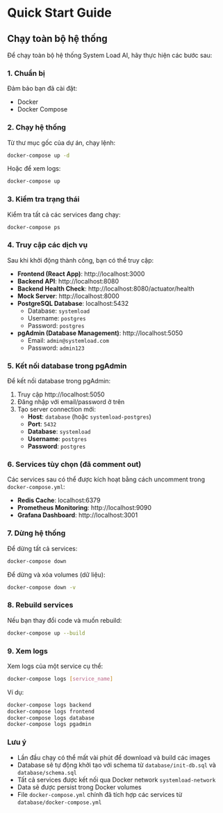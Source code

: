 # Quick Start Guide

## Chạy toàn bộ hệ thống

Để chạy toàn bộ hệ thống System Load AI, hãy thực hiện các bước sau:

### 1. Chuẩn bị

Đảm bảo bạn đã cài đặt:
- Docker
- Docker Compose

### 2. Chạy hệ thống

Từ thư mục gốc của dự án, chạy lệnh:

```bash
docker-compose up -d
```

Hoặc để xem logs:

```bash
docker-compose up
```

### 3. Kiểm tra trạng thái

Kiểm tra tất cả các services đang chạy:

```bash
docker-compose ps
```

### 4. Truy cập các dịch vụ

Sau khi khởi động thành công, bạn có thể truy cập:

- **Frontend (React App)**: http://localhost:3000
- **Backend API**: http://localhost:8080
- **Backend Health Check**: http://localhost:8080/actuator/health
- **Mock Server**: http://localhost:8000
- **PostgreSQL Database**: localhost:5432
  - Database: `systemload`
  - Username: `postgres`
  - Password: `postgres`
- **pgAdmin (Database Management)**: http://localhost:5050
  - Email: `admin@systemload.com`
  - Password: `admin123`

### 5. Kết nối database trong pgAdmin

Để kết nối database trong pgAdmin:
1. Truy cập http://localhost:5050
2. Đăng nhập với email/password ở trên
3. Tạo server connection mới:
   - **Host**: `database` (hoặc `systemload-postgres`)
   - **Port**: `5432`
   - **Database**: `systemload`
   - **Username**: `postgres`
   - **Password**: `postgres`

### 6. Services tùy chọn (đã comment out)

Các services sau có thể được kích hoạt bằng cách uncomment trong `docker-compose.yml`:
- **Redis Cache**: localhost:6379
- **Prometheus Monitoring**: http://localhost:9090
- **Grafana Dashboard**: http://localhost:3001

### 7. Dừng hệ thống

Để dừng tất cả services:

```bash
docker-compose down
```

Để dừng và xóa volumes (dữ liệu):

```bash
docker-compose down -v
```

### 8. Rebuild services

Nếu bạn thay đổi code và muốn rebuild:

```bash
docker-compose up --build
```

### 9. Xem logs

Xem logs của một service cụ thể:

```bash
docker-compose logs [service_name]
```

Ví dụ:
```bash
docker-compose logs backend
docker-compose logs frontend
docker-compose logs database
docker-compose logs pgadmin
```

### Lưu ý

- Lần đầu chạy có thể mất vài phút để download và build các images
- Database sẽ tự động khởi tạo với schema từ `database/init-db.sql` và `database/schema.sql`
- Tất cả services được kết nối qua Docker network `systemload-network`
- Data sẽ được persist trong Docker volumes
- File `docker-compose.yml` chính đã tích hợp các services từ `database/docker-compose.yml` 